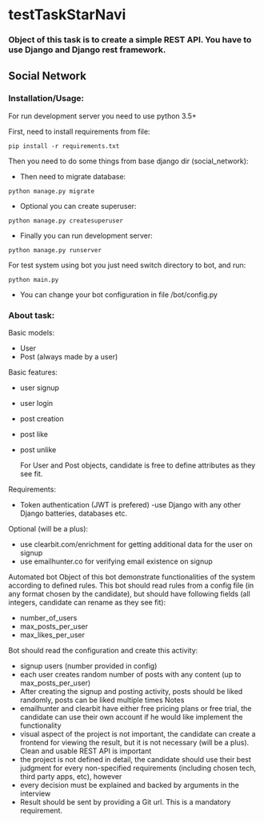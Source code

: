 # testTaskStarNavi

  ### Object of this task is to create a simple REST API. You have to use Django and Django rest framework.

## Social Network

### Installation/Usage:

For run development server you need to use python 3.5+

First, need to install requirements from file:
```shell
pip install -r requirements.txt
```
Then you need to do some things from base django dir (social_network):

- Then need to migrate database:
```shell
python manage.py migrate
```

- Optional you can create superuser:
```shell
python manage.py createsuperuser
```

- Finally you can run development server:
```shell
python manage.py runserver
```
For test system using bot you just need switch directory to bot, and run:
```shell
python main.py
```
- You can change your bot configuration in file /bot/config.py

### About task:

Basic models:
- User
- Post (always made by a user)

Basic features:
- user signup
- user login
- post creation
- post like
- post unlike

  For User and Post objects, candidate is free to define attributes as they see fit.

Requirements:
- Token authentication (JWT is prefered)
-use Django with any other Django batteries, databases etc.

Optional (will be a plus):
- use clearbit.com/enrichment for getting additional data for the user on signup
- use emailhunter.co for verifying email existence on signup

Automated bot
  Object of this bot demonstrate functionalities of the system according to defined rules.
This bot should read rules from a config file (in any format chosen by the candidate), but
should have following fields (all integers, candidate can rename as they see fit):
- number_of_users
- max_posts_per_user
- max_likes_per_user

Bot should read the configuration and create this activity:
- signup users (number provided in config)
- each user creates random number of posts with any content (up to
max_posts_per_user)
- After creating the signup and posting activity, posts should be liked randomly, posts
can be liked multiple times
Notes
- emailhunter and clearbit have either free pricing plans or free trial, the candidate can
use their own account if he would like implement the functionality
- visual aspect of the project is not important, the candidate can create a frontend for
viewing the result, but it is not necessary (will be a plus). Clean and usable REST
API is important
- the project is not defined in detail, the candidate should use their best judgment for
every non-specified requirements (including chosen tech, third party apps, etc),
however
- every decision must be explained and backed by arguments in the interview
- Result should be sent by providing a Git url. This is a mandatory requirement.

